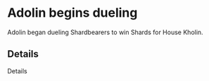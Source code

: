 # Adolin begins dueling
Adolin began dueling Shardbearers to win Shards for House Kholin.

## Details
Details
